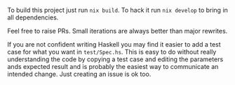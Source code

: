 To build this project just run `nix build`. To hack it run `nix develop` to bring in all dependencies.

Feel free to raise PRs. Small iterations are always better than major rewrites.

If you are not confident writing Haskell you may find it easier to add a test case for what you want in `test/Spec.hs`.
This is easy to do without really understanding the code by copying a test case and editing the parameters ands expected result and is probably the easiest way to communicate an intended change.
Just creating an issue is ok too.
